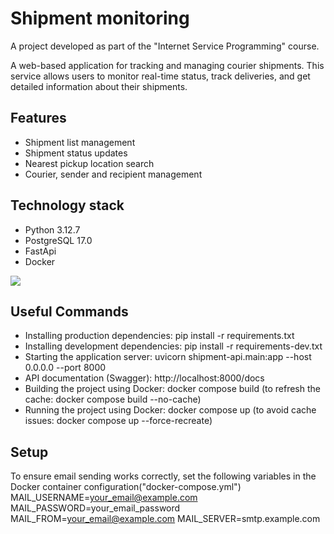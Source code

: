 # Shipment monitoring

A project developed as part of the "Internet Service Programming" course.

A web-based application for tracking and managing courier shipments. This service allows users to monitor real-time status, track deliveries, and get detailed information about their shipments.
## Features
- Shipment list management
- Shipment status updates
- Nearest pickup location search
- Courier, sender and recipient management
## Technology stack
- Python 3.12.7
- PostgreSQL 17.0
- FastApi
- Docker
<img src="https://skillicons.dev/icons?i=python,postgres,fastapi,docker"/>

## Useful Commands
- Installing production dependencies: pip install -r requirements.txt
- Installing development dependencies: pip install -r requirements-dev.txt
- Starting the application server: uvicorn shipment-api.main:app --host 0.0.0.0 --port 8000
- API documentation (Swagger): http://localhost:8000/docs
- Building the project using Docker: docker compose build (to refresh the cache: docker compose build --no-cache)
- Running the project using Docker: docker compose up (to avoid cache issues: docker compose up --force-recreate)
 
## Setup
To ensure email sending works correctly, set the following variables in the Docker container configuration("docker-compose.yml")
MAIL_USERNAME=your_email@example.com 
MAIL_PASSWORD=your_email_password 
MAIL_FROM=your_email@example.com 
MAIL_SERVER=smtp.example.com
